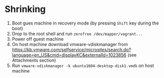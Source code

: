 # Shrinking

1. Boot gues machine in recovery mode (by pressing `Shift` key during the boot)
2. Drop to the root shell and run `zerofree /dev/mapper/vagrant...`
3. Power off guest machine
4. On host machine download vmware-vdiskmanager from https://kb.vmware.com/selfservice/microsites/search.do?language=en_US&cmd=displayKC&externalId=1023856 (see Attachments section)
5. Run `vmware-vdiskmanager -k ubuntu1604-desktop-disk1.vmdk` on host machine
